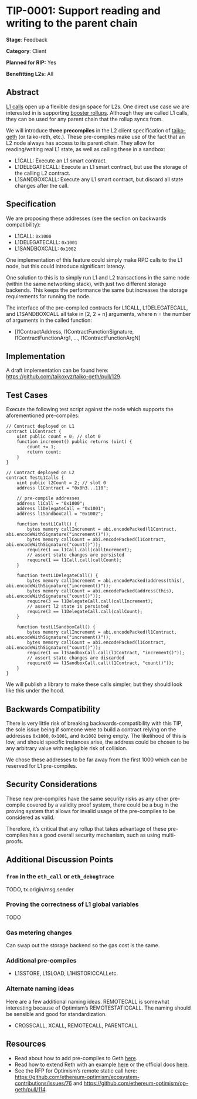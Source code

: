 # TIP-0001: Support reading and writing to the parent chain

**Stage**: Feedback

**Category**: Client

**Planned for RIP:** Yes

**Benefitting L2s:** All

## Abstract

[L1 calls](https://ethresear.ch/t/cross-layer-communication-trivially-provable-and-efficient-read-access-to-the-parent-chain/15396) open up a flexible design space for L2s. One direct use case we are interested in is supporting [booster rollups](https://ethresear.ch/t/booster-rollups-scaling-l1-directly/17125). Although they are called L1 calls, they can be used for any parent chain that the rollup syncs from.

We will introduce **three precompiles** in the L2 client specification of [taiko-geth](https://github.com/taikoxyz/taiko-geth) (or taiko-reth, etc.). These pre-compiles make use of the fact that an L2 node always has access to its parent chain. They allow for reading/writing real L1 state, as well as calling these in a sandbox:

- L1CALL: Execute an L1 smart contract.
- L1DELEGATECALL: Execute an L1 smart contract, but use the storage of the calling L2 contract.
- L1SANDBOXCALL: Execute any L1 smart contract, but discard all state changes after the call.

## Specification

We are proposing these addresses (see the section on backwards compatibility):

- L1CALL: `0x1000`
- L1DELEGATECALL: `0x1001`
- L1SANDBOXCALL: `0x1002`

One implementation of this feature could simply make RPC calls to the L1 node, but this could introduce significant latency.

One solution to this is to simply run L1 and L2 transactions in the same node (within the same networking stack), with just two different storage backends. This keeps the performance the same but increases the storage requirements for running the node.

The interface of the pre-compiled contracts for L1CALL, L1DELEGATECALL, and L1SANDBOXCALL all take in [2, 2 + n] arguments, where n = the number of arguments in the called function:

- [l1ContractAddress, l1ContractFunctionSignature, l1ContractFunctionArg1, …, l1ContractFunctionArgN]

## Implementation

A draft implementation can be found here: https://github.com/taikoxyz/taiko-geth/pull/129.

## Test Cases

Execute the following test script against the node which supports the aforementioned pre-compiles:

```solidity
// Contract deployed on L1
contract L1Contract {
    uint public count = 0; // slot 0
    function increment() public returns (uint) {
        count += 1;
        return count;
    }
}

// Contract deployed on L2
contract TestL1Calls {
    uint public l2Count = 2; // slot 0
    address l1Contract = "0x0h3...110";

    // pre-compile addresses
    address l1Call = "0x1000";
    address l1DelegateCall = "0x1001";
    address l1SandboxCall = "0x1002";

    function testL1Call() {
        bytes memory callIncrement = abi.encodePacked(l1Contract, abi.encodeWithSignature("increment()"));
        bytes memory callCount = abi.encodePacked(l1Contract, abi.encodeWithSignature("count()"));
        require(1 == l1Call.call(callIncrement);
        // assert state changes are persisted
        require(1 == l1Call.call(callCount);
    }

    function testL1DelegateCall() {
        bytes memory callIncrement = abi.encodePacked(address(this), abi.encodeWithSignature("increment()"));
        bytes memory callCount = abi.encodePacked(address(this), abi.encodeWithSignature("count()"));
        require(3 == l1DelegateCall.call(callIncrement);
        // assert l2 state is persisted
        require(3 == l1DelegateCall.call(callCount);
    }

    function testL1SandboxCall() {
        bytes memory callIncrement = abi.encodePacked(l1Contract, abi.encodeWithSignature("increment()"));
        bytes memory callCount = abi.encodePacked(l1Contract, abi.encodeWithSignature("count()"));
        require(1 == l1SandboxCall.call(l1Contract, "increment()"));
        // assert state changes are discarded
        require(0 == l1SandboxCall.call(l1Contract, "count()"));
    }
}
```

We will publish a library to make these calls simpler, but they should look like this under the hood.

## Backwards Compatibility

There is very little risk of breaking backwards-compatibility with this TIP, the sole issue being if someone were to build a contract relying on the addresses `0x1000`, `0x1001`, and `0x1002` being empty. The likelihood of this is low, and should specific instances arise, the address could be chosen to be any arbitrary value with negligible risk of collision.

We chose these addresses to be far away from the first 1000 which can be reserved for L1 pre-compiles.

## Security Considerations

These new pre-compiles have the same security risks as any other pre-compile covered by a validity proof system, there could be a bug in the proving system that allows for invalid usage of the pre-compiles to be considered as valid.

Therefore, it’s critical that any rollup that takes advantage of these pre-compiles has a good overall security mechanism, such as using multi-proofs.

## Additional Discussion Points

### `from` in the `eth_call` or `eth_debugTrace`

TODO, tx.origin/msg.sender

### Proving the correctness of L1 global variables

TODO

### Gas metering changes

Can swap out the storage backend so the gas cost is the same.

### Additional pre-compiles

- L1SSTORE, L1SLOAD, L1HISTORICCALLetc.

### Alternate naming ideas

Here are a few additional naming ideas. REMOTECALL is somewhat interesting because of Optimism’s REMOTESTATICCALL. The naming should be sensible and good for standardization.

- CROSSCALL, XCALL, REMOTECALL, PARENTCALL

## Resources

- Read about how to add pre-compiles to Geth [here](https://stack.optimism.io/docs/build/tutorials/new-precomp/#.).
- Read how to extend Reth with an example [here](https://www.libevm.com/2023/09/01/reth-custom-api/) or the official docs [here](https://github.com/paradigmxyz/reth).
- See the RFP for Optimism’s remote static call here: https://github.com/ethereum-optimism/ecosystem-contributions/issues/76 and https://github.com/ethereum-optimism/op-geth/pull/114.
